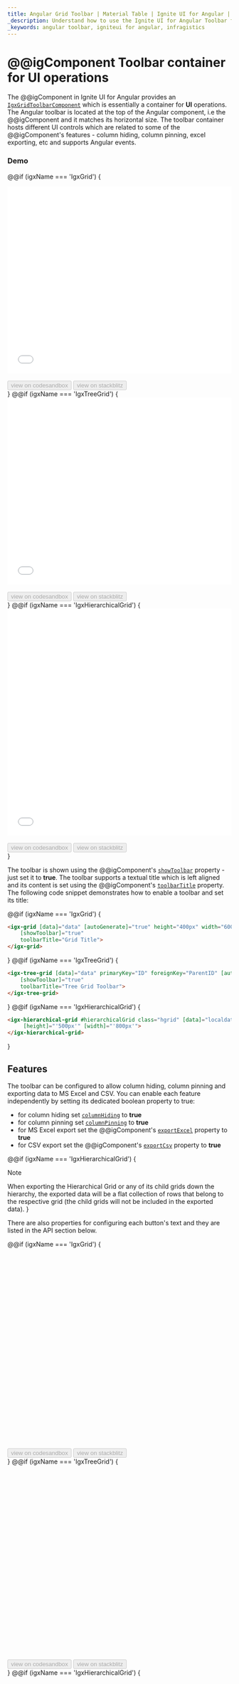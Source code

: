 ```yaml
---
title: Angular Grid Toolbar | Material Table | Ignite UI for Angular | infragistics 
_description: Understand how to use the Ignite UI for Angular Toolbar for essential UI operations. The Material UI table toolbar hosts different UI controls related to different features.
_keywords: angular toolbar, igniteui for angular, infragistics
---
```


# @@igComponent Toolbar container for UI operations

The @@igComponent in Ignite UI for Angular provides an [`IgxGridToolbarComponent`]({environment:angularApiUrl}/classes/igxgridtoolbarcomponent.html) which is essentially a container for **UI** operations. The Angular toolbar is located at the top of the Angular component, i.e the @@igComponent and it matches its horizontal size. The toolbar container hosts different UI controls which are related to some of the @@igComponent's features - column hiding, column pinning, excel exporting, etc and supports Angular events.

### Demo

@@if (igxName === 'IgxGrid') {
<div class="sample-container loading" style="height:420px">
    <iframe id="grid-toolbar-sample-1-iframe" src='{environment:demosBaseUrl}/grid/grid-toolbar-sample-1' width="100%" height="100%" seamless frameBorder="0" onload="onSampleIframeContentLoaded(this);"></iframe>
</div>
<br/>
<div>
<button data-localize="codesandbox" disabled class="codesandbox-btn" data-iframe-id="grid-toolbar-sample-1-iframe" data-demos-base-url="{environment:demosBaseUrl}">view on codesandbox</button>
<button data-localize="stackblitz" disabled class="stackblitz-btn" data-iframe-id="grid-toolbar-sample-1-iframe" data-demos-base-url="{environment:demosBaseUrl}">view on stackblitz</button>
</div>
}
@@if (igxName === 'IgxTreeGrid') {
<div class="sample-container loading" style="height:420px">
    <iframe id="treegrid-toolbar-sample-4-iframe" src='{environment:demosBaseUrl}/tree-grid/treegrid-toolbar-4' width="100%" height="100%" seamless frameBorder="0" onload="onSampleIframeContentLoaded(this);"></iframe>
</div>
<br/>
<div>
<button data-localize="codesandbox" disabled class="codesandbox-btn" data-iframe-id="treegrid-toolbar-sample-4-iframe" data-demos-base-url="{environment:demosBaseUrl}">view on codesandbox</button>
<button data-localize="stackblitz" disabled class="stackblitz-btn" data-iframe-id="treegrid-toolbar-sample-4-iframe" data-demos-base-url="{environment:demosBaseUrl}">view on stackblitz</button>
</div>
}
@@if (igxName === 'IgxHierarchicalGrid') {
<div class="sample-container loading" style="height:510px">
    <iframe id="hierarchical-grid-toolbar-sample-1-iframe" src='{environment:demosBaseUrl}/hierarchical-grid/hierarchical-grid-toolbar-title' width="100%" height="100%" seamless frameBorder="0" onload="onSampleIframeContentLoaded(this);"></iframe>
</div>
<br/>
<div>
<button data-localize="codesandbox" disabled class="codesandbox-btn" data-iframe-id="hierarchical-grid-toolbar-sample-1-iframe" data-demos-base-url="{environment:demosBaseUrl}">view on codesandbox</button>
<button data-localize="stackblitz" disabled class="stackblitz-btn" data-iframe-id="hierarchical-grid-toolbar-sample-1-iframe" data-demos-base-url="{environment:demosBaseUrl}">view on stackblitz</button>
</div>
}

The toolbar is shown using the @@igComponent's [`showToolbar`]({environment:angularApiUrl}/classes/@@igTypeDoc.html#showtoolbar) property - just set it to **true**. The toolbar supports a textual title which is left aligned and its content is set using the @@igComponent's [`toolbarTitle`]({environment:angularApiUrl}/classes/@@igTypeDoc.html#toolbartitle) property. The following code snippet demonstrates how to enable a toolbar and set its title:

@@if (igxName === 'IgxGrid') {
```html
<igx-grid [data]="data" [autoGenerate]="true" height="400px" width="600px"
    [showToolbar]="true"
    toolbarTitle="Grid Title">
</igx-grid>
```
}
@@if (igxName === 'IgxTreeGrid') {
```html
<igx-tree-grid [data]="data" primaryKey="ID" foreignKey="ParentID" [autoGenerate]="true" height="400px" width="900px"
    [showToolbar]="true"
    toolbarTitle="Tree Grid Toolbar">
</igx-tree-grid>
```
}
@@if (igxName === 'IgxHierarchicalGrid') {
```html
<igx-hierarchical-grid #hierarchicalGrid class="hgrid" [data]="localdata" [showToolbar]="true" toolbarTitle="Singers" 
     [height]="'500px'" [width]="'800px'">
</igx-hierarchical-grid>
```
}

## Features

The toolbar can be configured to allow column hiding, column pinning and exporting data to MS Excel and CSV. 
You can enable each feature independently by setting its dedicated boolean property to true:
- for column hiding set [`columnHiding`]({environment:angularApiUrl}/classes/@@igTypeDoc.html#columnhiding) to **true**
- for column pinning set [`columnPinning`]({environment:angularApiUrl}/classes/@@igTypeDoc.html#columnpinning) to **true**
- for MS Excel export set the @@igComponent's [`exportExcel`]({environment:angularApiUrl}/classes/@@igTypeDoc.html#exportexcel) property to **true**
- for CSV export set the @@igComponent's [`exportCsv`]({environment:angularApiUrl}/classes/@@igTypeDoc.html#exportcsv) property to **true**

@@if (igxName === 'IgxHierarchicalGrid') {
> [!NOTE]
> When exporting the Hierarchical Grid or any of its child grids down the hierarchy, the exported data will be a flat collection of rows
> that belong to the respective grid (the child grids will not be included in the exported data).
}

There are also properties for configuring each button's text and they are listed in the API section below.

@@if (igxName === 'IgxGrid') {
<div class="sample-container loading" style="height:420px">
    <iframe id="grid-toolbar-sample-2-iframe" data-src='{environment:demosBaseUrl}/grid/grid-toolbar-sample-2' width="100%" height="100%" seamless frameBorder="0" class="lazyload"></iframe>
</div>
<br/>
<div>
<button data-localize="codesandbox" disabled class="codesandbox-btn" data-iframe-id="grid-toolbar-sample-2-iframe" data-demos-base-url="{environment:demosBaseUrl}">view on codesandbox</button>
<button data-localize="stackblitz" disabled class="stackblitz-btn" data-iframe-id="grid-toolbar-sample-2-iframe" data-demos-base-url="{environment:demosBaseUrl}">view on stackblitz</button>
</div>
}
@@if (igxName === 'IgxTreeGrid') {
<div class="sample-container loading" style="height:420px">
    <iframe id="treegrid-toolbar-sample-1-iframe" data-src='{environment:demosBaseUrl}/tree-grid/treegrid-toolbar-1' width="100%" height="100%" seamless frameBorder="0" class="lazyload"></iframe>
</div>
<br/>
<div>
<button data-localize="codesandbox" disabled class="codesandbox-btn" data-iframe-id="treegrid-toolbar-sample-1-iframe" data-demos-base-url="{environment:demosBaseUrl}">view on codesandbox</button>
<button data-localize="stackblitz" disabled class="stackblitz-btn" data-iframe-id="treegrid-toolbar-sample-1-iframe" data-demos-base-url="{environment:demosBaseUrl}">view on stackblitz</button>
</div>
}
@@if (igxName === 'IgxHierarchicalGrid') {
<div class="sample-container loading" style="height:510px">
    <iframe id="hierarchical-grid-toolbar-sample-2-iframe" data-src='{environment:demosBaseUrl}/hierarchical-grid/hierarchical-grid-toolbar-options' width="100%" height="100%" seamless frameBorder="0" class="lazyload"></iframe>
</div>
<br/>
<div>
<button data-localize="codesandbox" disabled class="codesandbox-btn" data-iframe-id="hierarchical-grid-toolbar-sample-2-iframe" data-demos-base-url="{environment:demosBaseUrl}">view on codesandbox</button>
<button data-localize="stackblitz" disabled class="stackblitz-btn" data-iframe-id="hierarchical-grid-toolbar-sample-2-iframe" data-demos-base-url="{environment:demosBaseUrl}">view on stackblitz</button>
</div>
}

The following code snippet demonstrates how to enable all features of the toolbar:

@@if (igxName === 'IgxGrid') {
```html
<igx-grid [data]="data" [autoGenerate]="true" height="400px" width="600px"
    [showToolbar]="true"
    toolbarTitle="Grid Title"
    [columnHiding]="true"
    [columnPinning]="true"
    [exportExcel]="true"
    [exportCsv]="true"
    exportText="Export"
    exportExcelText="Export to Excel"
    exportCsvText="Export to CSV">
</igx-grid>
```
}
@@if (igxName === 'IgxTreeGrid') {
```html
<igx-tree-grid [data]="data" primaryKey="ID" foreignKey="ParentID" [autoGenerate]="true" height="400px" width="900px"
    [showToolbar]="true"
    toolbarTitle="Tree Grid Toolbar"
    [columnHiding]="true"
    [columnPinning]="true"
    [exportExcel]="true"
    [exportCsv]="true"
    exportText="Export"
    exportExcelText="Export to Excel"
    exportCsvText="Export to CSV">
</igx-tree-grid>
```
}
@@if (igxName === 'IgxHierarchicalGrid') {
```html
 <igx-hierarchical-grid #hierarchicalGrid class="hgrid" [data]="localdata" [showToolbar]="true" toolbarTitle="Singers" 
    [columnHiding]="true" [columnPinning]="true" [height]="'500px'" [width]="'100%'">
...
</igx-hierarchical-grid>
```
}

The export to MS Excel and the export to CSV features are using respectively the [`IgxExcelExporterService`]({environment:angularApiUrl}/classes/igxexcelexporterservice.html) and [`IgxCsvExporterService`]({environment:angularApiUrl}/classes/igxcsvexporterservice.html) as providers. If you need to use any of them you should specify them in the **providers** array of your **app.module.ts** file. For example the following code snippet demonstrates how to include all exporter services:

```typescript
// app.module.ts

...
import { IgxExcelExporterService, IgxCsvExporterService } from "igniteui-angular";

@NgModule({
  providers: [ IgxExcelExporterService, IgxCsvExporterService ]
})

export class AppModule {}
```
@@if (igxName !== 'IgxHierarchicalGrid') {
## Customizing the Export

In addition to simply switching on and off the toolbar features, the export process can be further configured in the [`onToolbarExporting`]({environment:angularApiUrl}/classes/@@igTypeDoc.html#ontoolbarexporting) event which is emitted when the user initiates the export process. This event exposes both the exporter and the exporter's options.

> [!NOTE]
> By default when exporting to CSV the exporter exports using a comma separator and uses a '.csv' extension for the output file.
> You can customize these exporting parameters by subscribing to events of the exporter or changing the values of the exporter options fields.
> You can also cancel the export process by setting the cancel field of the event args to true.

The following code snippet demonstrates how to subscribe to the [`onToolbarExporting`]({environment:angularApiUrl}/classes/@@igTypeDoc.html#ontoolbarexporting) event and cancel the default exporting process.

```html
<@@igSelector ... (onToolbarExporting)="toolbarExportingHandler($event)"></@@igSelector>
```

```typescript
import { IgxExcelExporterService, IgxCsvExporterService } from "igniteui-angular";

...

public toolbarExportingHandler(args) {
    // You can customize the exporting from this event
    const options: IgxExporterOptionsBase = args.options ;
    options.fileName = "Custom Title";

    if (options instanceof IgxExcelExporterOptions) {
        const excelOptions = options as IgxExcelExporterOptions;
        excelOptions.columnWidth = 10;
    } else {
        const csvOptions = options as IgxCsvExporterOptions;
        csvOptions.fileType = CsvFileTypes.TSV;
        csvOptions.valueDelimiter = "\t";
    }

    args.exporter.onColumnExport.subscribe((columnArgs: IColumnExportingEventArgs) => {
        @@if (igxName === 'IgxGrid') {
        // Don't export image fields
        columnArgs.cancel = columnArgs.header === "Athlete" ||
                            columnArgs.header === "Country";
        }
        @@if (igxName === 'IgxTreeGrid') {
        // Don't export image field
        columnArgs.cancel = columnArgs.header === "Name";
        }
    });
}
```

The following sample demonstrates how to customize the exported files:

@@if (igxName === 'IgxGrid') {
<div class="sample-container loading" style="height:420px">
    <iframe id="grid-toolbar-sample-3-iframe" data-src='{environment:demosBaseUrl}/grid/grid-toolbar-sample-3' width="100%" height="100%" seamless frameBorder="0" class="lazyload"></iframe>
</div>
<br/>
<div>
<button data-localize="codesandbox" disabled class="codesandbox-btn" data-iframe-id="grid-toolbar-sample-3-iframe" data-demos-base-url="{environment:demosBaseUrl}">view on codesandbox</button>
<button data-localize="stackblitz" disabled class="stackblitz-btn" data-iframe-id="grid-toolbar-sample-3-iframe" data-demos-base-url="{environment:demosBaseUrl}">view on stackblitz</button>
</div>
<div class="divider"></div>
}
@@if (igxName === 'IgxTreeGrid') {
<div class="sample-container loading" style="height:420px">
    <iframe id="treegrid-toolbar-sample-2-iframe" data-src='{environment:demosBaseUrl}/tree-grid/treegrid-toolbar-2' width="100%" height="100%" seamless frameBorder="0" class="lazyload"></iframe>
</div>
<br/>
<div>
<button data-localize="codesandbox" disabled class="codesandbox-btn" data-iframe-id="treegrid-toolbar-sample-2-iframe" data-demos-base-url="{environment:demosBaseUrl}">view on codesandbox</button>
<button data-localize="stackblitz" disabled class="stackblitz-btn" data-iframe-id="treegrid-toolbar-sample-2-iframe" data-demos-base-url="{environment:demosBaseUrl}">view on stackblitz</button>
</div>
<div class="divider"></div>
}

## Exporting Indicator

Sometimes when the grid has a lot of data, exporting that data to Excel or CSV can take some time. That's why we added the exporting indicator at the bottom of the toolbar, which tells whether an exporting is in progress. If the exporting process takes longer than 500ms, the indicator will appear at the bottom of the toolbar and hide once the exporting finishes. The sample below contains big amount of data, in order to increase the time needed for data export which will cause exporting indicator to appear:

@@if (igxName === 'IgxGrid') {
<div class="sample-container loading" style="height: 370px;">
    <iframe id="excel-export-sample1-iframe" src="{environment:demosBaseUrl}/grid/exporting-visualization"
    width="100%" height="100%" seamless frameBorder="0" onload="onSampleIframeContentLoaded(this);"></iframe>
</div>
<div>
<button data-localize="codesandbox" disabled class="codesandbox-btn" data-iframe-id="excel-export-sample1-iframe" data-demos-base-url="{environment:demosBaseUrl}">view on codesandbox</button>
<button data-localize="stackblitz" disabled class="stackblitz-btn" data-iframe-id="excel-export-sample1-iframe" data-demos-base-url="{environment:demosBaseUrl}">view on stackblitz</button>
</div>
<div class="divider--half"></div>
}
@@if (igxName === 'IgxTreeGrid') {
<div class="sample-container loading" style="height: 370px;">
    <iframe id="excel-export-sample2-iframe" src="{environment:demosBaseUrl}/tree-grid/tree-grid-exporting-visualization"
    width="100%" height="100%" seamless frameBorder="0" onload="onSampleIframeContentLoaded(this);"></iframe>
</div>
<div>
<button data-localize="codesandbox" disabled class="codesandbox-btn" data-iframe-id="excel-export-sample2-iframe" data-demos-base-url="{environment:demosBaseUrl}">view on codesandbox</button>
<button data-localize="stackblitz" disabled class="stackblitz-btn" data-iframe-id="excel-export-sample2-iframe" data-demos-base-url="{environment:demosBaseUrl}">view on stackblitz</button>
</div>
<div class="divider--half"></div>
}
}

## Custom Content Template

If you need to add some application specific UI to the toolbar (like custom buttons for example) you may create an ng-template and mark it with the [`igxToolbarCustomContent`]({environment:angularApiUrl}/classes/igxgridtoolbarcustomcontentdirective.html) directive. The following code snippet demonstrates how to define such custom template:

```html
<@@igSelector [showToolbar]="true" ...>

    ...

    <ng-template igxToolbarCustomContent let-@@igObjectRef="grid">
        <button igxButton="flat" igxRipple igxRippleCentered="true" (click)="@@igObjectRef.clearSort()">
            <igx-icon fontSet="material">clear</igx-icon>
            Clear Sort
        </button>
    </ng-template>
</@@igSelector>
```

> [!NOTE]
> The [`igxToolbarCustomContent`]({environment:angularApiUrl}/classes/igxgridtoolbarcustomcontentdirective.html) directive's context contains two properties:
> `grid` - a reference to the [`@@igxNameComponent`]({environment:angularApiUrl}/classes/@@igTypeDoc.html) containing the toolbar and
> `toolbar` - a reference to the [`IgxGridToolbarComponent`]({environment:angularApiUrl}/classes/igxgridtoolbarcomponent.html)

The following sample demonstrates how to add an additional button to the toolbar to clear the sorting set by clicking on the columns' headers:

@@if (igxName === 'IgxGrid') {
<div class="sample-container loading" style="height:420px">
    <iframe id="grid-toolbar-sample-4-iframe" data-src='{environment:demosBaseUrl}/grid/grid-toolbar-sample-4' width="100%" height="100%" seamless frameBorder="0" class="lazyload"></iframe>
</div>
<br/>
<div>
<button data-localize="codesandbox" disabled class="codesandbox-btn" data-iframe-id="grid-toolbar-sample-4-iframe" data-demos-base-url="{environment:demosBaseUrl}">view on codesandbox</button>
<button data-localize="stackblitz" disabled class="stackblitz-btn" data-iframe-id="grid-toolbar-sample-4-iframe" data-demos-base-url="{environment:demosBaseUrl}">view on stackblitz</button>
</div>
<div class="divider"></div>
}
@@if (igxName === 'IgxTreeGrid') {
<div class="sample-container loading" style="height:420px">
    <iframe id="treegrid-toolbar-sample-3-iframe" data-src='{environment:demosBaseUrl}/tree-grid/treegrid-toolbar-3' width="100%" height="100%" seamless frameBorder="0" class="lazyload"></iframe>
</div>
<br/>
<div>
<button data-localize="codesandbox" disabled class="codesandbox-btn" data-iframe-id="treegrid-toolbar-sample-3-iframe" data-demos-base-url="{environment:demosBaseUrl}">view on codesandbox</button>
<button data-localize="stackblitz" disabled class="stackblitz-btn" data-iframe-id="treegrid-toolbar-sample-3-iframe" data-demos-base-url="{environment:demosBaseUrl}">view on stackblitz</button>
</div>
<div class="divider"></div>
}
@@if (igxName === 'IgxHierarchicalGrid') {
<div class="sample-container loading" style="height:510px">
    <iframe id="hierarchical-grid-toolbar-sample-3-iframe" data-src='{environment:demosBaseUrl}/hierarchical-grid/hierarchical-grid-toolbar-custom' width="100%" height="100%" seamless frameBorder="0" class="lazyload"></iframe>
</div>
<br/>
<div>
<button data-localize="codesandbox" disabled class="codesandbox-btn" data-iframe-id="hierarchical-grid-toolbar-sample-3-iframe" data-demos-base-url="{environment:demosBaseUrl}">view on codesandbox</button>
<button data-localize="stackblitz" disabled class="stackblitz-btn" data-iframe-id="hierarchical-grid-toolbar-sample-3-iframe" data-demos-base-url="{environment:demosBaseUrl}">view on stackblitz</button>
</div>
<div class="divider"></div>
}

## Styling

To get started with styling the toolbar, we need to import the index file, where all the theme functions and component mixins live:

```scss
// custom-grid-paging-style.component.scss
@import '~igniteui-angular/lib/core/styles/themes/index';
``` 

Following the simplest approach, we create a new theme that extends the [`igx-grid-toolbar-theme`]({environment:sassApiUrl}/index.html#function-igx-grid-toolbar-theme) and accepts the `$background-color` and the `$title-text-color` parameters.

```scss
$dark-grid-toolbar-theme: igx-grid-toolbar-theme(
    $background-color: #292826,
    $title-text-color: #FFCD0F
);
```

In order to style the buttons inside the toolbar, we will also create another theme that extends the [`igx-button-theme`]({environment:sassApiUrl}/index.html#function-igx-button-theme).

```scss
$dark-button-theme: igx-button-theme(
    $outlined-background: #FFCD0F,
    $outlined-text-color: #292826,
    $outlined-hover-background: #404040,
    $outlined-hover-text-color: #FFCD0F
);
```

The last step is to **include** the newly created themes. The button theme will be scoped to the actions container of the toolbar, so the buttons outside the toolbar do not get affected by it.

```scss
@include igx-grid-toolbar($dark-grid-toolbar-theme);
.igx-grid-toolbar__actions {
    @include igx-button($dark-button-theme);

    .igx-button--outlined {
        margin-left: 0.5rem;
        border: none;
    }
}
```

>[!NOTE]
>If the component is using an [`Emulated`](../themes/component-themes.md#view-encapsulation) ViewEncapsulation, it is necessary to `penetrate` this encapsulation using `::ng-deep`:

```scss
:host {
    ::ng-deep {
        @include igx-grid-toolbar($dark-grid-toolbar-theme);

        .igx-grid-toolbar__actions {
            @include igx-button($dark-button-theme);
    
            .igx-button--outlined {
                margin-left: 0.5rem;
                border: none;
            }
        }
    }
}
```

### Defining a color palette

Instead of hardcoding the color values like we just did, we can achieve greater flexibility in terms of colors by using the [`igx-palette`]({environment:sassApiUrl}/index.html#function-igx-palette) and [`igx-color`]({environment:sassApiUrl}/index.html#function-igx-color) functions.

`igx-palette` generates a color palette based on the primary and secondary colors that are passed:

```scss
$yellow-color: #FFCD0F;
$black-color: #292826;

$dark-palette: igx-palette($primary: $black-color, $secondary: $yellow-color);
```

And then with [`igx-color`]({environment:sassApiUrl}/index.html#function-igx-color) we can easily retrieve color from the palette. 

```scss
$dark-button-theme: igx-button-theme(
    $outlined-background: igx-color($dark-palette, "secondary", 400),
    $outlined-text-color: igx-color($dark-palette, "primary", 400),
    $outlined-hover-background: igx-color($dark-palette, "primary", 400),
    $outlined-hover-text-color: igx-color($dark-palette, "secondary", 400)
);

$dark-grid-toolbar-theme: igx-grid-toolbar-theme(
    $background-color: igx-color($dark-palette, "primary", 200),
    $title-text-color: igx-color($dark-palette, "secondary", 400)
);
```

>[!NOTE]
>The `igx-color` and `igx-palette` are powerful functions for generating and retrieving colors. Please refer to [`Palettes`](../themes/palette.md) topic for detailed guidance on how to use them.

### Using Schemas

Going further with the theming engine, you can build a robust and flexible structure that benefits from [**schemas**](../themes/schemas.md). A **schema** is a recipe of a theme.

Extend one of the two predefined schemas, that are provided for every component, in this case - [`dark-grid-toolbar`]({environment:sassApiUrl}/index.html#variable-_dark-grid-toolbar) and [`dark-button`]({environment:sassApiUrl}/index.html#variable-_dark-button) schemas: 

```scss
$dark-grid-toolbar-schema: extend($_dark-grid-toolbar,
    (
        background-color:(
            igx-color: ("primary", 200)
        ),
        title-text-color:(
            igx-color: ("secondary", 400)
        )
    )
);

$dark-button-schema: extend($_dark-button,
    (
        outlined-background: (
            igx-color: ("secondary", 400)
        ),
        outlined-text-color: (
            igx-color: ("primary", 400)
        ),
        outlined-hover-background: (
            igx-color: ("primary", 400)
        ),
        outlined-hover-text-color: (
            igx-color: ("secondary", 400)
        )
    )
);
```

In order to apply our custom schemas we have to **extend** one of the globals ([`light`]({environment:sassApiUrl}/index.html#variable-light-schema) or [`dark`]({environment:sassApiUrl}/index.html#variable-dark-schema)), which is basically pointing out the components with a custom schema, and after that add it to the respective component themes:

```scss
// Extending the global dark-schema
$custom-dark-schema: extend($dark-schema,(
    igx-grid-toolbar: $dark-grid-toolbar-schema,
    igx-button: $dark-button-schema
));

// Defining button-theme with the global dark schema
$dark-button-theme: igx-button-theme(
  $palette: $dark-palette,
  $schema: $custom-dark-schema
);

// Defining grid-toolbar-theme with the global dark schema
$dark-grid-toolbar-theme: igx-grid-toolbar-theme(
  $palette: $dark-palette,
  $schema: $custom-dark-schema
);
```

Don't forget to include the themes in the same way as it was demonstrated above.

### Demo

@@if (igxName === 'IgxGrid') {
<div class="sample-container loading" style="height:420px">
    <iframe id="grid-toolbar-style-iframe" data-src='{environment:demosBaseUrl}/grid/grid-toolbar-style' width="100%" height="100%" seamless frameBorder="0" class="lazyload no-theming"></iframe>
</div>
<br/>
<div>
<button data-localize="codesandbox" disabled class="codesandbox-btn" data-iframe-id="grid-toolbar-style-iframe" data-demos-base-url="{environment:demosBaseUrl}">view on codesandbox</button>
<button data-localize="stackblitz" disabled class="stackblitz-btn" data-iframe-id="grid-toolbar-style-iframe" data-demos-base-url="{environment:demosBaseUrl}">view on stackblitz</button>
</div>
<div class="divider"></div>
}
@@if (igxName === 'IgxTreeGrid') {
<div class="sample-container loading" style="height:420px">
    <iframe id="treegrid-toolbar-style-iframe" data-src='{environment:demosBaseUrl}/tree-grid/treegrid-toolbar-style' width="100%" height="100%" seamless frameBorder="0" class="lazyload no-theming"></iframe>
</div>
<br/>
<div>
<button data-localize="codesandbox" disabled class="codesandbox-btn" data-iframe-id="treegrid-toolbar-style-iframe" data-demos-base-url="{environment:demosBaseUrl}">view on codesandbox</button>
<button data-localize="stackblitz" disabled class="stackblitz-btn" data-iframe-id="treegrid-toolbar-style-iframe" data-demos-base-url="{environment:demosBaseUrl}">view on stackblitz</button>
</div>
<div class="divider"></div>
}
@@if (igxName === 'IgxHierarchicalGrid') {
<div class="sample-container loading" style="height:530px">
    <iframe id="hierarchical-grid-toolbar-style-iframe" data-src='{environment:demosBaseUrl}/hierarchical-grid/hierarchical-grid-toolbar-style' width="100%" height="100%" seamless frameBorder="0" class="lazyload no-theming"></iframe>
</div>
<br/>
<div>
<button data-localize="codesandbox" disabled class="codesandbox-btn" data-iframe-id="hierarchical-grid-toolbar-style-iframe" data-demos-base-url="{environment:demosBaseUrl}">view on codesandbox</button>
<button data-localize="stackblitz" disabled class="stackblitz-btn" data-iframe-id="hierarchical-grid-toolbar-style-iframe" data-demos-base-url="{environment:demosBaseUrl}">view on stackblitz</button>
</div>
<div class="divider"></div>
}

## API References

The Grid Toolbar service has a few more APIs to explore, which are listed below.

[`IgxGridToolbarComponent`]({environment:angularApiUrl}/classes/igxgridtoolbarcomponent.html)

[`@@igxNameComponent`]({environment:angularApiUrl}/classes/@@igTypeDoc.html) properties:
* [`toolbar`]({environment:angularApiUrl}/classes/@@igTypeDoc.html#toolbar)
* [`showToolbar`]({environment:angularApiUrl}/classes/@@igTypeDoc.html#showtoolbar)
* [`toolbarTitle`]({environment:angularApiUrl}/classes/@@igTypeDoc.html#toolbartitle)
* [`columnHiding`]({environment:angularApiUrl}/classes/@@igTypeDoc.html#columnhiding)
* [`columnHidingTitle`]({environment:angularApiUrl}/classes/@@igTypeDoc.html#columnhidingtitle)
* [`hiddenColumnsText`]({environment:angularApiUrl}/classes/@@igTypeDoc.html#hiddencolumnstext)
* [`columnPinning`]({environment:angularApiUrl}/classes/@@igTypeDoc.html#columnpinning)
* [`columnPinningTitle`]({environment:angularApiUrl}/classes/@@igTypeDoc.html#columnpinningtitle)
* [`pinnedColumnsText`]({environment:angularApiUrl}/classes/@@igTypeDoc.html#pinnedcolumnstext)
* [`exportExcel`]({environment:angularApiUrl}/classes/@@igTypeDoc.html#exportexcel)
* [`exportCsv`]({environment:angularApiUrl}/classes/@@igTypeDoc.html#exportcsv)
* [`exportText`]({environment:angularApiUrl}/classes/@@igTypeDoc.html#exporttext)
* [`exportExcelText`]({environment:angularApiUrl}/classes/@@igTypeDoc.html#exportexceltext)
* [`exportCsvText`]({environment:angularApiUrl}/classes/@@igTypeDoc.html#exportcsvtext)

[`@@igxNameComponent`]({environment:angularApiUrl}/classes/@@igTypeDoc.html) events:
* [`onToolbarExporting`]({environment:angularApiUrl}/classes/@@igTypeDoc.html#ontoolbarexporting)

Styles:

* [`@@igxNameComponent Styles`]({environment:sassApiUrl}/index.html#function-igx-grid-theme)

## Additional Resources

<div class="divider--half"></div>
Our community is active and always welcoming to new ideas.

* [Ignite UI for Angular **Forums**](https://www.infragistics.com/community/forums/f/ignite-ui-for-angular)
* [Ignite UI for Angular **GitHub**](https://github.com/IgniteUI/igniteui-angular)